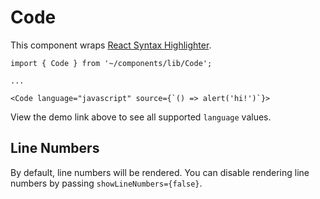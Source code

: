 # Code

This component wraps [React Syntax Highlighter](https://react-syntax-highlighter.github.io/react-syntax-highlighter/demo/).

```tsx
import { Code } from '~/components/lib/Code';

...

<Code language="javascript" source={`() => alert('hi!')`}>
```

View the demo link above to see all supported `language` values.

## Line Numbers

By default, line numbers will be rendered. You can disable rendering line numbers by passing `showLineNumbers={false}`.
